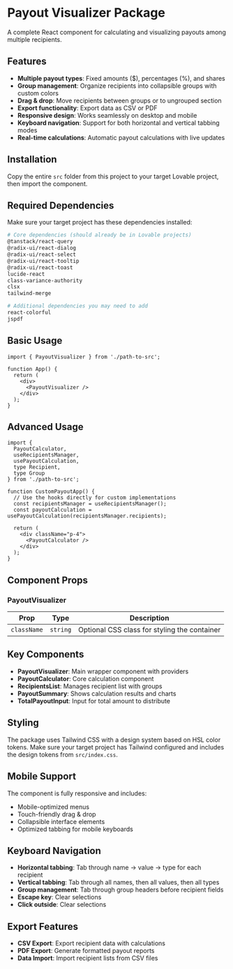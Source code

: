 # Payout Visualizer Package

A complete React component for calculating and visualizing payouts among multiple recipients.

## Features

- **Multiple payout types**: Fixed amounts ($), percentages (%), and shares
- **Group management**: Organize recipients into collapsible groups with custom colors
- **Drag & drop**: Move recipients between groups or to ungrouped section
- **Export functionality**: Export data as CSV or PDF
- **Responsive design**: Works seamlessly on desktop and mobile
- **Keyboard navigation**: Support for both horizontal and vertical tabbing modes
- **Real-time calculations**: Automatic payout calculations with live updates

## Installation

Copy the entire `src` folder from this project to your target Lovable project, then import the component.

## Required Dependencies

Make sure your target project has these dependencies installed:

```bash
# Core dependencies (should already be in Lovable projects)
@tanstack/react-query
@radix-ui/react-dialog
@radix-ui/react-select
@radix-ui/react-tooltip
@radix-ui/react-toast
lucide-react
class-variance-authority
clsx
tailwind-merge

# Additional dependencies you may need to add
react-colorful
jspdf
```

## Basic Usage

```tsx
import { PayoutVisualizer } from './path-to-src';

function App() {
  return (
    <div>
      <PayoutVisualizer />
    </div>
  );
}
```

## Advanced Usage

```tsx
import { 
  PayoutCalculator, 
  useRecipientsManager, 
  usePayoutCalculation,
  type Recipient,
  type Group 
} from './path-to-src';

function CustomPayoutApp() {
  // Use the hooks directly for custom implementations
  const recipientsManager = useRecipientsManager();
  const payoutCalculation = usePayoutCalculation(recipientsManager.recipients);
  
  return (
    <div className="p-4">
      <PayoutCalculator />
    </div>
  );
}
```

## Component Props

### PayoutVisualizer

| Prop | Type | Description |
|------|------|-------------|
| `className` | `string` | Optional CSS class for styling the container |

## Key Components

- **PayoutVisualizer**: Main wrapper component with providers
- **PayoutCalculator**: Core calculation component
- **RecipientsList**: Manages recipient list with groups
- **PayoutSummary**: Shows calculation results and charts
- **TotalPayoutInput**: Input for total amount to distribute

## Styling

The package uses Tailwind CSS with a design system based on HSL color tokens. Make sure your target project has Tailwind configured and includes the design tokens from `src/index.css`.

## Mobile Support

The component is fully responsive and includes:
- Mobile-optimized menus
- Touch-friendly drag & drop
- Collapsible interface elements
- Optimized tabbing for mobile keyboards

## Keyboard Navigation

- **Horizontal tabbing**: Tab through name → value → type for each recipient
- **Vertical tabbing**: Tab through all names, then all values, then all types
- **Group management**: Tab through group headers before recipient fields
- **Escape key**: Clear selections
- **Click outside**: Clear selections

## Export Features

- **CSV Export**: Export recipient data with calculations
- **PDF Export**: Generate formatted payout reports
- **Data Import**: Import recipient lists from CSV files